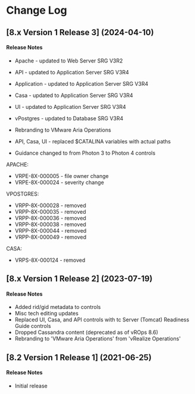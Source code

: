 # Change Log

## [8.x Version 1 Release 3] (2024-04-10)

#### Release Notes
- Apache - updated to Web Server SRG V3R2
- API - updated to Application Server SRG V3R4
- Application - updated to Application Server SRG V3R4
- Casa - updated to Application Server SRG V3R4
- UI - updated to Application Server SRG V3R4
- vPostgres - updated to Database SRG V3R4

- Rebranding to VMware Aria Operations
- API, Casa, UI - replaced $CATALINA variables with actual paths
- Guidance changed to from Photon 3 to Photon 4 controls

APACHE:
- VRPE-8X-000005 - file owner change
- VRPE-8X-000024 - severity change

VPOSTGRES:
- VRPP-8X-000028 - removed
- VRPP-8X-000035 - removed
- VRPP-8X-000036 - removed
- VRPP-8X-000038 - removed
- VRPP-8X-000044 - removed
- VRPP-8X-000049 - removed

CASA:
- VRPS-8X-000124 - removed

## [8.x Version 1 Release 2] (2023-07-19)

#### Release Notes
- Added rid/gid metadata to controls
- Misc tech editing updates
- Replaced UI, Casa, and API controls with tc Server (Tomcat) Readiness Guide controls
- Dropped Cassandra content (deprecated as of vROps 8.6)
- Rebranding to 'VMware Aria Operations' from 'vRealize Operations'

## [8.2 Version 1 Release 1] (2021-06-25)

#### Release Notes
- Initial release